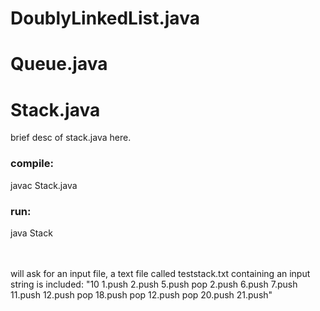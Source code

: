 <h1>DoublyLinkedList.java</h1>

<h1>Queue.java</h1>

<h1>Stack.java</h1>

brief desc of stack.java here.

<h3>compile:</h3> 
javac Stack.java
<h3>run:</h3>
java Stack

<br></br>
will ask for an input file, a text file called teststack.txt containing an input string is included:
"10 1.push 2.push 5.push pop 2.push 6.push 7.push 11.push 12.push pop 18.push pop 12.push pop 20.push 21.push"

